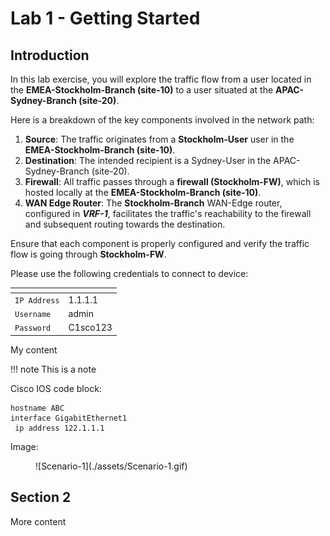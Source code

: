 # Lab 1 - Getting Started

## Introduction

In this lab exercise, you will explore the traffic flow from a user located in the **EMEA-Stockholm-Branch (site-10)** to a user situated at the **APAC-Sydney-Branch (site-20)**. 

Here is a breakdown of the key components involved in the network path:

1.	**Source**: The traffic originates from a **Stockholm-User** user in the **EMEA-Stockholm-Branch (site-10)**.
2.	**Destination**: The intended recipient is a Sydney-User in the APAC-Sydney-Branch (site-20).
3.	**Firewall**: All traffic passes through a **firewall (Stockholm-FW)**, which is hosted locally at the **EMEA-Stockholm-Branch (site-10)**.
4.	**WAN Edge Router**: The **Stockholm-Branch** WAN-Edge router, configured in ***VRF-1***, facilitates the traffic's reachability to the firewall and subsequent routing towards the destination.

Ensure that each component is properly configured and verify the traffic flow is going through **Stockholm-FW**.


Please use the following credentials to connect to device:

| <!-- -->         | <!-- -->         |
| ---------------- | ---------------- |
| `IP Address`     | 1.1.1.1          |
| `Username`       | admin            |
| `Password`       | C1sco123         |


My content

!!! note
    This is a note

Cisco IOS code block:

```ios
hostname ABC
interface GigabitEthernet1
 ip address 122.1.1.1
```



Image:

<figure markdown>
  ![Scenario-1](./assets/Scenario-1.gif)
</figure>

## Section 2

More content
